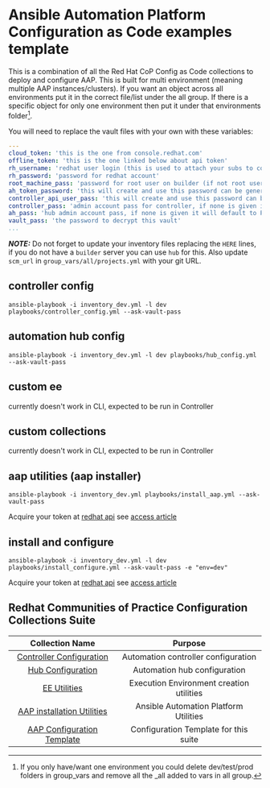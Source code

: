 # Ansible Automation Platform Configuration as Code examples template
This is a combination of all the Red Hat CoP Config as Code collections to deploy and configure AAP. This is built for multi environment (meaning multiple AAP instances/clusters). If you want an object across all environments put it in the correct file/list under the all group. If there is a specific object for only one environment then put it under that environments folder[^1].

[^1]: If you only have/want one environment you could delete dev/test/prod folders in group_vars and remove all the _all added to vars in all group.

You will need to replace the vault files with your own with these variables:

```yaml
---
cloud_token: 'this is the one from console.redhat.com'
offline_token: 'this is the one linked below about api token'
rh_username: 'redhat user login (this is used to attach your subs to controller)'
rh_password: 'password for redhat account'
root_machine_pass: 'password for root user on builder (if not root user more changes will need to be made)'
ah_token_password: 'this will create and use this password can be generated'
controller_api_user_pass: 'this will create and use this password can be generated'
controller_pass: 'admin account pass for controller, if none is given it will default to Password1234!'
ah_pass: 'hub admin account pass, if none is given it will default to Password1234!'
vault_pass: 'the password to decrypt this vault'
...
```

**_NOTE:_** Do not forget to update your inventory files replacing the `HERE` lines, if you do not have a `builder` server you can use `hub` for this. Also update `scm_url` in `group_vars/all/projects.yml` with your git URL.

## controller config

`ansible-playbook -i inventory_dev.yml -l dev playbooks/controller_config.yml --ask-vault-pass`

## automation hub config

`ansible-playbook -i inventory_dev.yml -l dev playbooks/hub_config.yml --ask-vault-pass`

## custom ee

currently doesn't work in CLI, expected to be run in Controller

## custom collections

currently doesn't work in CLI, expected to be run in Controller

## aap utilities (aap installer)

`ansible-playbook -i inventory_dev.yml playbooks/install_aap.yml --ask-vault-pass`

Acquire your token at [redhat api](https://access.redhat.com/management/api/) see [access article](https://access.redhat.com/articles/3626371)

## install and configure

`ansible-playbook -i inventory_dev.yml -l dev playbooks/install_configure.yml --ask-vault-pass -e "env=dev"`

Acquire your token at [redhat api](https://access.redhat.com/management/api/) see [access article](https://access.redhat.com/articles/3626371)

## Redhat Communities of Practice Configuration Collections Suite

|Collection Name|Purpose|
|:---:|:---:|
|[Controller Configuration](https://galaxy.ansible.com/redhat_cop/controller_configuration)|Automation controller configuration|
|[Hub Configuration](https://galaxy.ansible.com/redhat_cop/ah_configuration)|Automation hub configuration|
|[EE Utilities](https://galaxy.ansible.com/redhat_cop/ee_utilities)|Execution Environment creation utilities|
|[AAP installation Utilities](https://galaxy.ansible.com/redhat_cop/aap_utilities)|Ansible Automation Platform Utilities|
|[AAP Configuration Template](https://github.com/redhat-cop/aap_configuration_template)|Configuration Template for this suite|
